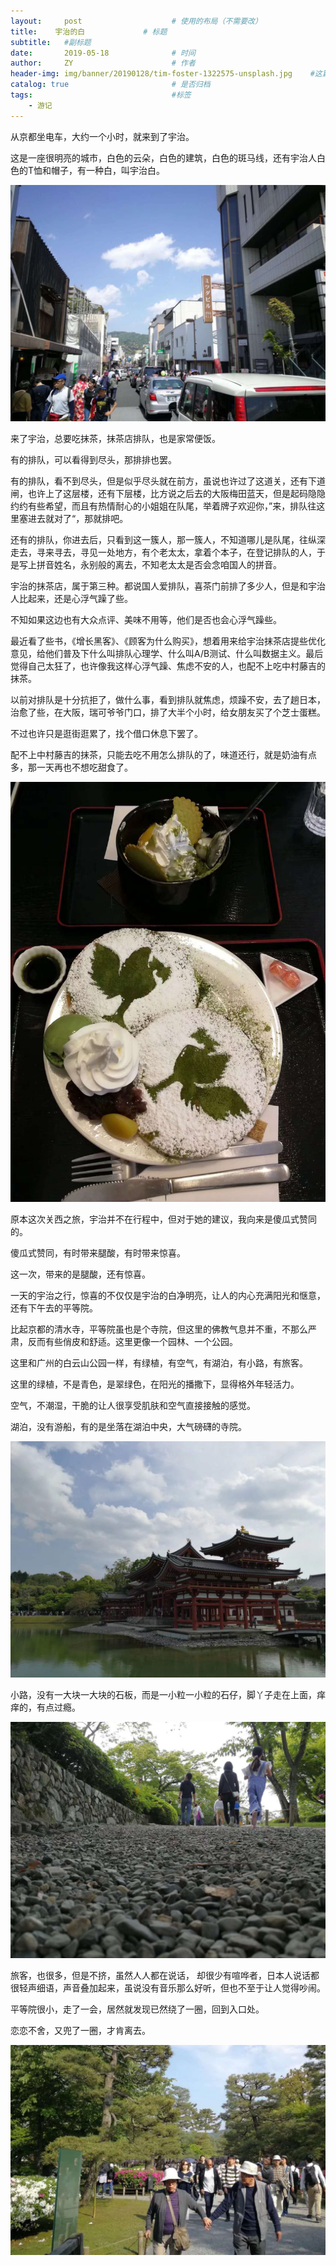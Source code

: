 ```yaml
---
layout:     post                    # 使用的布局（不需要改）
title:    宇治的白             # 标题 
subtitle:   #副标题
date:       2019-05-18              # 时间
author:     ZY                      # 作者
header-img: img/banner/20190128/tim-foster-1322575-unsplash.jpg    #这篇文章标题背景图片
catalog: true                       # 是否归档
tags:                               #标签
    - 游记
---
```


从京都坐电车，大约一个小时，就来到了宇治。  

这是一座很明亮的城市，白色的云朵，白色的建筑，白色的斑马线，还有宇治人白色的T恤和帽子，有一种白，叫宇治白。  

![宇治白](/img/post/2019-05-18-Japan-2/WechatIMG81.jpeg)  

来了宇治，总要吃抹茶，抹茶店排队，也是家常便饭。  

有的排队，可以看得到尽头，那排排也罢。  

有的排队，看不到尽头，但是似乎尽头就在前方，虽说也许过了这道关，还有下道闸，也许上了这层楼，还有下层楼，比方说之后去的大阪梅田蓝天，但是起码隐隐约约有些希望，而且有热情耐心的小姐姐在队尾，举着牌子欢迎你，”来，排队往这里塞进去就对了“，那就排吧。  

还有的排队，你进去后，只看到这一簇人，那一簇人，不知道哪儿是队尾，往纵深走去，寻来寻去，寻见一处地方，有个老太太，拿着个本子，在登记排队的人，于是写上拼音姓名，永别般的离去，不知老太太是否会念咱国人的拼音。  

宇治的抹茶店，属于第三种。都说国人爱排队，喜茶门前排了多少人，但是和宇治人比起来，还是心浮气躁了些。  

不知如果这边也有大众点评、美味不用等，他们是否也会心浮气躁些。  

最近看了些书，《增长黑客》、《顾客为什么购买》，想着用来给宇治抹茶店提些优化意见，给他们普及下什么叫排队心理学、什么叫A/B测试、什么叫数据主义。最后觉得自己太狂了，也许像我这样心浮气躁、焦虑不安的人，也配不上吃中村藤吉的抹茶。  

以前对排队是十分抗拒了，做什么事，看到排队就焦虑，烦躁不安，去了趟日本，治愈了些，在大阪，瑞可爷爷门口，排了大半个小时，给女朋友买了个芝士蛋糕。  

不过也许只是逛街逛累了，找个借口休息下罢了。  

配不上中村藤吉的抹茶，只能去吃不用怎么排队的了，味道还行，就是奶油有点多，那一天再也不想吃甜食了。

![一家小店的抹茶面包](/img/post/2019-05-18-Japan-2/WechatIMG79.jpeg)  

原本这次关西之旅，宇治并不在行程中，但对于她的建议，我向来是傻瓜式赞同的。  

傻瓜式赞同，有时带来腿酸，有时带来惊喜。  

这一次，带来的是腿酸，还有惊喜。  

一天的宇治之行，惊喜的不仅仅是宇治的白净明亮，让人的内心充满阳光和惬意，还有下午去的平等院。  

比起京都的清水寺，平等院虽也是个寺院，但这里的佛教气息并不重，不那么严肃，反而有些俏皮和舒适。这里更像一个园林、一个公园。  

这里和广州的白云山公园一样，有绿植，有空气，有湖泊，有小路，有旅客。  

这里的绿植，不是青色，是翠绿色，在阳光的播撒下，显得格外年轻活力。  

空气，不潮湿，干脆的让人很享受肌肤和空气直接接触的感觉。  

湖泊，没有游船，有的是坐落在湖泊中央，大气磅礴的寺院。  

![湖泊中央的寺院](/img/post/2019-05-18-Japan-2/WechatIMG78.jpeg)  

小路，没有一大块一大块的石板，而是一小粒一小粒的石仔，脚丫子走在上面，痒痒的，有点过瘾。   

![石头小路](/img/post/2019-05-18-Japan-2/WechatIMG77.jpeg)  

旅客，也很多，但是不挤，虽然人人都在说话， 却很少有喧哗者，日本人说话都很轻声细语，声音叠加起来，虽说没有音乐那么好听，但也不至于让人觉得吵闹。  

平等院很小，走了一会，居然就发现已然绕了一圈，回到入口处。  

恋恋不舍，又兜了一圈，才肯离去。  

![当我老了？](/img/post/2019-05-18-Japan-2/WechatIMG80.jpeg)  




















